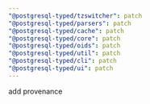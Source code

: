 ```yaml
---
"@postgresql-typed/tzswitcher": patch
"@postgresql-typed/parsers": patch
"@postgresql-typed/cache": patch
"@postgresql-typed/core": patch
"@postgresql-typed/oids": patch
"@postgresql-typed/util": patch
"@postgresql-typed/cli": patch
"@postgresql-typed/ui": patch
---
```


add provenance
